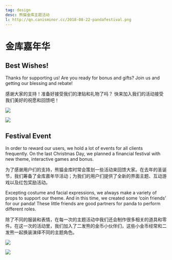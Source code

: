 ```yaml
---
tag: design
desc: 熊猫金库主题活动
l: http://qn.canisminor.cc/2018-08-22-pandafestival.png
---
```


# 金库嘉年华

## Best Wishes!

Thanks for supporting us! Are you ready for bonus and gifts?
Join us and getting our blessing and rebate!

感谢大家的支持！准备好接受我们的津贴和礼物了吗？
快来加入我们的活动接受我们美好的祝愿和回馈吧！

![](http://qn.canisminor.cc/2018-08-22-festival-2.png)

![](http://qn.canisminor.cc/2018-08-22-festival-1.png)

## Festival Event

In order to reward our users, we hold a lot of events for all clients frequently. On the last Christmas Day, we planned a financial festival with new theme, interactive games and bonus.

为了感谢用户们的支持，熊猫金库时常会策划一些活动来回馈大家。在去年的圣诞节，我们筹备了金库嘉年华活动；为我们的用户们提供了全新的界面主题、互动游戏以及红包奖励活动。

Excepting costume and facial expressions, we always make a variety of props to support our theme. And in this time, we created some ‘coin friends’ for our panda! These little friends are good partners for panda to perform different roles.

除了不同的服装和表情，在每一次的主题活动中我们还会制作很多相关的道具和零件。在这一次的活动里，我们加入了二发熊的金币小伙伴们，这些小金币经常和二发熊一起换装演绎不同的主题角色。

![](http://qn.canisminor.cc/2018-08-22-festival-4.png)

![](http://qn.canisminor.cc/2018-08-22-festival-4.png)
